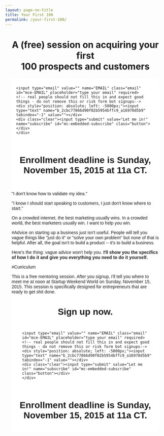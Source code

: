 ```yaml
---
layout: page-no-title
title: Your First 100
permalink: /your-first-100/
---
```


<h1 align="center"><strong>A (free) session on acquiring your first<br> 100 prospects and customers</strong></h1>

<!-- Begin MailChimp Signup Form -->
<link href="//cdn-images.mailchimp.com/embedcode/slim-081711.css" rel="stylesheet" type="text/css">
<style type="text/css">
	#mc_embed_signup{background:#fff; clear:left; font:14px Helvetica,Arial,sans-serif; margin: 20px; }
	/* Add your own MailChimp form style overrides in your site stylesheet or in this style block.
	   We recommend moving this block and the preceding CSS link to the HEAD of your HTML file. */
	#mc_embed_signup input.email{
	    display:inline-block;
	}
	#mc_embed_signup input.button {
	    display:inline-block;
	}
	#mc_embed_signup form {display: block; position: relative; text-align: left; padding: 10px 0 10px 3%; }
	#mc_embed_signup h2 {font-weight: bold; padding: 0; margin: 15px 0; font-size: 1.4em; }

	#mc_embed_signup input { border: 1px solid #ababab; -webkit-appearance: none; }
	#mc_embed_signup input[type=checkbox]{ -webkit-appearance: checkbox; }
	#mc_embed_signup input[type=radio]{ -webkit-appearance: radio; }
	#mc_embed_signup input:focus { border-color: #799877; }

	#mc_embed_signup .button {
	  display: block;
	  position: relative;
	  background-color: #8db671;
	  padding: 0;
	  margin: 0 auto;
	  border: 0 none;
	  border-bottom: #719f5a 3px solid;
	  border-radius: 6px;
	  color: #fff; 
	  cursor: pointer;
	  font-size: 14px;
	  width: 140px;
	  height: 36px;
	  line-height: 36px;
	  font-weight: bold;
	  text-align: center;
	  text-decoration: none;
	  vertical-align: top;
	}
	#mc_embed_signup .button:hover { background-color: #9cc183; border-bottom-color: #7fac69; }
	#mc_embed_signup .button:active { top: 2px; border-bottom-width: 1px; }
	
	#mc_embed_signup label { display: block; font-size: 13px; text-transform: uppercase; padding-bottom: 7px; color: #616161; font-weight: bold; }
	#mc_embed_signup input.email {
	  padding: 8px 4px;
	  margin: 0 4% 10px 0;
	  text-indent: 5px;
	  color: #818181;
	  font-size: 1.0em;
	  background: #f3f3f3;
	  font-weight: bold;
	  -webkit-transition: all 0.2s linear;
	  -moz-transition: all 0.2s linear;
	  transition: all 0.2s linear;
	  -webkit-border-radius: 4px;
	  -moz-border-radius: 4px;
	  border-radius: 4px;
	}
	#mc_embed_signup input.email:focus { 
	  color: #666;
	  background: #f3f3f3;
	  -webkit-box-shadow: 0 0 12px #80cf7b;
	  -moz-box-shadow: #80cf7b;
	  box-shadow: #80cf7b;
	}
</style>

<div id="mc_embed_signup">
<form action="//resultsjunkies.us11.list-manage.com/subscribe/post?u=2cbc77866d90f02b5954bffc9&amp;id=a16970d5b9" method="post" id="mc-embedded-subscribe-form" name="mc-embedded-subscribe-form" class="validate" target="_blank" novalidate>
    <div id="mc_embed_signup_scroll">
	
	<input type="email" value="" name="EMAIL" class="email" id="mce-EMAIL" placeholder="type your email" required>
    <!-- real people should not fill this in and expect good things - do not remove this or risk form bot signups-->
    <div style="position: absolute; left: -5000px;"><input type="text" name="b_2cbc77866d90f02b5954bffc9_a16970d5b9" tabindex="-1" value=""></div>
    <div class="clear"><input type="submit" value="Let me in!" name="subscribe" id="mc-embedded-subscribe" class="button"></div>
    </div>
</form>
</div>

<!--End mc_embed_signup-->

<h1 align="center"><strong>Enrollment deadline is Sunday, November 15, 2015 at 11a CT.</strong></h1>
<br>

"I don't know how to validate my idea."

"I know I should start speaking to customers, I just don't know where to start."

On a crowded internet, the best marketing usually wins. In a crowded world, the best marketers usually win. I want to help you win.

#Advice on starting up a business just isn't useful.
People will tell you vague things like "just do it" or "solve your own problem" but none of that is helpful. After all, the goal isn't to build a product -- it's to build a business.

Here's the thing: vague advice won't help you. **I'll show you the specifics of how I do it and give you everything you need to do it yourself.** 

#Curriculum

This is a free mentoring session. After you signup, I'll tell you where to meet me at noon at Startup Weekend World on Sunday, November 15, 2015. This session is specifically designed for entrepreneurs that are ready to get shit done.

<h1 align="center"><strong>Sign up now.</strong></h1>

<!-- Begin MailChimp Signup Form -->
<div id="mc_embed_signup">
<form action="//resultsjunkies.us11.list-manage.com/subscribe/post?u=2cbc77866d90f02b5954bffc9&amp;id=a16970d5b9" method="post" id="mc-embedded-subscribe-form" name="mc-embedded-subscribe-form" class="validate" target="_blank" novalidate>
    <div id="mc_embed_signup_scroll">
	
	<input type="email" value="" name="EMAIL" class="email" id="mce-EMAIL" placeholder="type your email" required>
    <!-- real people should not fill this in and expect good things - do not remove this or risk form bot signups-->
    <div style="position: absolute; left: -5000px;"><input type="text" name="b_2cbc77866d90f02b5954bffc9_a16970d5b9" tabindex="-1" value=""></div>
    <div class="clear"><input type="submit" value="Let me in!" name="subscribe" id="mc-embedded-subscribe" class="button"></div>
    </div>
</form>
</div>
<!--End mc_embed_signup-->

<h1 align="center"><strong>Enrollment deadline is Sunday, November 15, 2015 at 11a CT.</strong></h1>
<br>